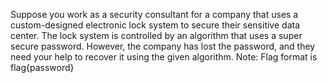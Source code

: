 Suppose you work as a security consultant for a company that uses a custom-designed electronic lock system to secure their sensitive data center. The lock system is controlled by an algorithm that uses a super secure password. However, the company has lost the password, and they need your help to recover it using the given algorithm.
Note: Flag format is flag{password}